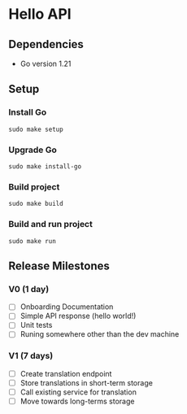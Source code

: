 # Hello API

## Dependencies

- Go version 1.21

## Setup

### Install Go

`sudo make setup`

### Upgrade Go

`sudo make install-go`

### Build project

`sudo make build`

### Build and run project

`sudo make run`

## Release Milestones

### V0 (1 day)

- [ ] Onboarding Documentation
- [ ] Simple API response (hello world!)
- [ ] Unit tests
- [ ] Runing somewhere other than the dev machine

### V1 (7 days)

- [ ] Create translation endpoint
- [ ] Store translations in short-term storage
- [ ] Call existing service for translation
- [ ] Move towards long-terms storage
